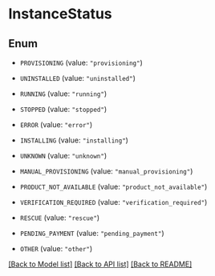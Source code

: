 # InstanceStatus

## Enum


* `PROVISIONING` (value: `"provisioning"`)

* `UNINSTALLED` (value: `"uninstalled"`)

* `RUNNING` (value: `"running"`)

* `STOPPED` (value: `"stopped"`)

* `ERROR` (value: `"error"`)

* `INSTALLING` (value: `"installing"`)

* `UNKNOWN` (value: `"unknown"`)

* `MANUAL_PROVISIONING` (value: `"manual_provisioning"`)

* `PRODUCT_NOT_AVAILABLE` (value: `"product_not_available"`)

* `VERIFICATION_REQUIRED` (value: `"verification_required"`)

* `RESCUE` (value: `"rescue"`)

* `PENDING_PAYMENT` (value: `"pending_payment"`)

* `OTHER` (value: `"other"`)


[[Back to Model list]](../README.md#documentation-for-models) [[Back to API list]](../README.md#documentation-for-api-endpoints) [[Back to README]](../README.md)


